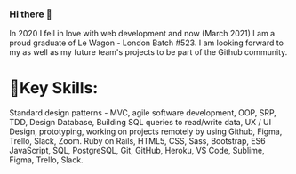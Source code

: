 ### Hi there 👋
In 2020 I fell in love with web development and now (March 2021) I am a proud graduate of Le Wagon - London Batch #523.
I am looking forward to my as well as my future team's projects to be part of the Github community. 

# 🔑Key Skills:
Standard design patterns - MVC, agile software development, OOP, SRP, TDD, Design Database, Building SQL queries to read/write data, UX / UI Design, prototyping, working on projects remotely by using Github, Figma, Trello, Slack, Zoom.
Ruby on Rails, HTML5, CSS, Sass, Bootstrap, ES6 JavaScript, SQL, PostgreSQL, Git, GitHub, Heroku, VS Code, Sublime, Figma, Trello, Slack.
